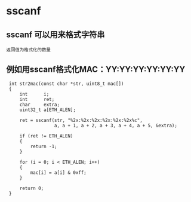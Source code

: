 # sscanf

## sscanf 可以用来格式字符串
    返回值为格式化的数量
    
## 例如用sscanf格式化MAC：YY:YY:YY:YY:YY:YY
     int str2mac(const char *str, uint8_t mac[])                                                                                             
     {                                                                                                                                        
         int      i;                                                                                                                          
         int      ret;                                                                                                                        
         char     extra;                                                                                                                      
         uint32_t a[ETH_ALEN];                                                                                                                
                                                                                                                                              
         ret = sscanf(str, "%2x:%2x:%2x:%2x:%2x:%2x%c",                                                                                       
                      a, a + 1, a + 2, a + 3, a + 4, a + 5, &extra);                                                                          
                                                                                                                                              
         if (ret != ETH_ALEN)                                                                                                                 
         {                                                                                                                                    
             return -1;                                                                                                             
         }                                                                                                                                    
                                                                                                                                              
         for (i = 0; i < ETH_ALEN; i++)                                                                                                       
         {                                                                                                                                    
             mac[i] = a[i] & 0xff;                                                                                                            
         }                                                                                                                                    
                                                                                                                                              
         return 0;                                                                                                                  
     } 
     
